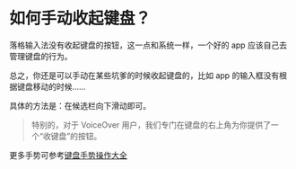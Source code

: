 # 如何手动收起键盘？

落格输入法没有收起键盘的按钮，这一点和系统一样，一个好的 app 应该自己去管理键盘的行为。

总之，你还是可以手动在某些坑爹的时候收起键盘的，比如 app 的输入框没有根据键盘移动的时候……

具体的方法是：在候选栏向下滑动即可。

> 特别的，对于 VoiceOver 用户，我们专门在键盘的右上角为你提供了一个“收键盘”的按钮。

更多手势可参考[键盘手势操作大全](basic/gestures.md)
